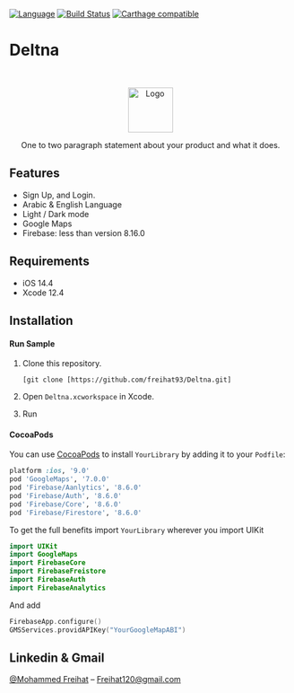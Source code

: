 
[![Language](https://img.shields.io/badge/language-Swift%205.0-orange.svg)](https://swift.org)
[![Build Status][travis-image]][travis-url]
[![Carthage compatible](https://img.shields.io/badge/Carthage-compatible-4BC51D.svg?style=flat)](https://github.com/Carthage/Carthage)



# Deltna
<br />
<p align="center">
  <a href="[https://github.com/alexanderritik/Best-README-Template](https://github.com/freihat93/Deltna/blob/main/Deltna/Assets.xcassets/logo.imageset/%D8%AF%D9%84%D8%AA%D9%86%D8%A7.png)">
    <img src="logo.jpeg" alt="Logo" width="80" height="80">
  </a>
  <p align="center">
    One to two paragraph statement about your product and what it does.
  </p>
</p>

<p align="row">
<!-- <img src= "https://media.giphy.com/media/HYOlBKJBqgAfe/giphy.gif" width="400" >
<img src= "https://media.giphy.com/media/HYOlBKJBqgAfe/giphy.gif" width="400" > -->
</p>

## Features

- Sign Up, and Login.
- Arabic & English Language
- Light / Dark mode
- Google Maps
- Firebase: less than version 8.16.0

## Requirements

- iOS 14.4
- Xcode 12.4

## Installation

#### Run Sample
1. Clone this repository.
    ```
    [git clone [https://github.com/freihat93/Deltna.git]
    ```

2. Open `Deltna.xcworkspace` in Xcode. 

3. Run

#### CocoaPods
You can use [CocoaPods](http://cocoapods.org/) to install `YourLibrary` by adding it to your `Podfile`:

```ruby
platform :ios, '9.0'
pod 'GoogleMaps', '7.0.0'
pod 'Firebase/Aanlytics', '8.6.0'
pod 'Firebase/Auth', '8.6.0'
pod 'Firebase/Core', '8.6.0'
pod 'Firebase/Firestore', '8.6.0'
```

To get the full benefits import `YourLibrary` wherever you import UIKit

``` swift
import UIKit
import GoogleMaps
import FirebaseCore
import FirebaseFreistore
import FirebaseAuth
import FirebaseAnalytics
```

And add 

``` swift
FirebaseApp.configure()
GMSServices.providAPIKey("YourGoogleMapABI")
```




## Linkedin & Gmail

[@Mohammed Freihat](https://www.linkedin.com/in/mohammad-freihat-045261105/) – Freihat120@gmail.com


[swift-image]:https://img.shields.io/badge/swift-3.0-orange.svg
[swift-url]: https://swift.org/
[license-image]: https://img.shields.io/badge/License-MIT-blue.svg
[license-url]: LICENSE
[travis-image]: https://img.shields.io/travis/dbader/node-datadog-metrics/master.svg?style=flat-square
[travis-url]: https://travis-ci.org/dbader/node-datadog-metrics
[codebeat-image]: https://codebeat.co/badges/c19b47ea-2f9d-45df-8458-b2d952fe9dad
[codebeat-url]: https://codebeat.co/projects/github-com-vsouza-awesomeios-com
